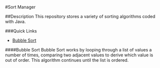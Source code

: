 #Sort Manager

##Description
This repository stores a variety of sorting algorithms coded with Java.    

###Quick Links
- [Bubble Sort](https://github.com/bsrwilliams/SortManager/tree/master/BubbleSort/src/sparta/bradleywilliams)

####Bubble Sort
Bubble Sort works by looping through a list of values a number of times, comparing two adjacent values to derive which value is out of order. This algorithm continues until the list is ordered.  
